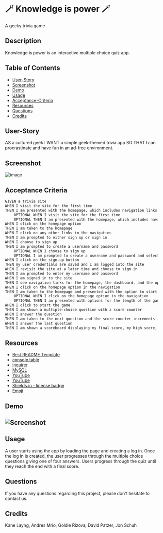 # 🪄 Knowledge is power 🪄
A geeky trivia game

## Description
Knowledge is power is an interactive multiple choice quiz app.
## Table of Contents 


* [User-Story](#User-Story)
* [Screenshot](#Screenshot)
* [Demo](#Demo)
* [Usage](#Usage)
* [Acceptance-Criteria]()
* [Resources](#Resources)
* [Questions](#Questions)
* [Credits](#Questions)

## User-Story
AS a cultured geek
I WANT a simple geek-themed trivia app
SO THAT I can procrastinate and have fun in an ad-free environment.

## Screenshot
![image](https://github.com/JAKGD/knowledge-is-power/assets/122762581/dacf583e-8d81-4cab-87d6-e40e1165141d)



## Acceptance Criteria
```md
GIVEN a trivia site
WHEN I visit the site for the first time
THEN I am presented with the homepage, which includes navigation links for the homepage and the dashboard; and the option to log in
    OPTIONAL WHEN I visit the site for the first time
    OPTIONAL THEN I am presented with the homepage, which includes navigation links for the homepage, the dashboard, the scoreboard with high scores; and the option to log in
WHEN I click on the homepage option
THEN I am taken to the homepage
WHEN I click on any other links in the navigation
THEN I am prompted to either sign up or sign in
WHEN I choose to sign up
THEN I am prompted to create a username and password
    OPTIONAL WHEN I choose to sign up 
    OPTIONAL I am prompted to create a username and password and select an avatar
WHEN I click on the sign-up button
THEN my user credentials are saved and I am logged into the site
WHEN I revisit the site at a later time and choose to sign in
THEN I am prompted to enter my username and password
WHEN I am signed in to the site
THEN I see navigation links for the homepage, the dashboard, and the option to log out
WHEN I click on the homepage option in the navigation
THEN I am taken to the homepage and presented with the option to start the trivia game along with my high score
    OPTIONAL WHEN I click on the homepage option in the navigation
    OPTIONAL THEN I am presented with options for the length of the game (in questions) I would like to play, along with my high scores for said options
WHEN I click to start the game
THEN I am shown a multiple-choice question with a score counter
WHEN I answer the question
THEN I am taken to the next question and the score counter increments if my previous answer was correct
WHEN I answer the last question
THEN I am shown a scoreboard displaying my final score, my high score, and the high scores of other players
```



## Resources
- [Best README Template](https://github.com/othneildrew/Best-README-Template/blob/master/README.md)
- [console.table](https://www.npmjs.com/package/console.table)
- [Inquirer](https://www.npmjs.com/package/inquirer)
- [MySQL](https://www.mysql.com/)
- [YouTube]()
- [YouTube]()
- [Shields.io - license badge](https://shields.io/)
- [Emoji](https://emojipedia.org/)

## Demo
## ![Screenshot](./)

## Usage
A user starts using the app by loading the page and creating a log in. Once the log in is created, the user progresses through the multiple choice questions giving one of four answers. Users progress through the quiz until they reach the end with a final score.


## Questions
If you have any questions regarding this project, please don't hesitate to contact us.


##  Credits 
Kane Layng, Andres Mrio, Goldie Rizova, David Patzer, Jon Schuh
